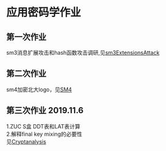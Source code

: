 # 应用密码学作业
## 第一次作业  
sm3消息扩展攻击和hash函数攻击调研,见[sm3ExtensionsAttack](./sm3ExtensionAttack)  
  
## 第二次作业  
sm4加密北大logo，见[SM4](https://github.com/Millsyang/Homework_Crypto/tree/master/SM4)  
  
## 第三次作业 2019.11.6  
1.ZUC S盒 DDT表和LAT表计算  
2.解释final key mixing的必要性  
见[Cryptanalysis](https://github.com/Millsyang/Homework_Crypto/tree/master/Cryptanalysis)

